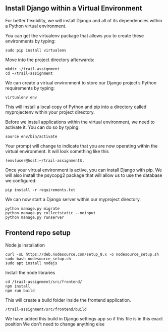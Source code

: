 ## Install Django within a Virtual Environment
For better flexibility, we will install Django and all of its dependencies within a Python virtual environment.

You can get the virtualenv package that allows you to create these environments by typing:
```
sudo pip install virtualenv
```
Move into the project directory afterwards:
```
mkdir ~/trail-assignment
cd ~/trail-assignment
```
We can create a virtual environment to store our Django project’s Python requirements by typing:
```
virtualenv env
```
This will install a local copy of Python and pip into a directory called myprojectenv within your project directory.

Before we install applications within the virtual environment, we need to activate it. You can do so by typing:
```
source env/bin/activate
```
Your prompt will change to indicate that you are now operating within the virtual environment. It will look something like this 
```
(env)user@host:~/trail-assignment$.
```
Once your virtual environment is active, you can install Django with pip. We will also install the psycopg2 package that will allow us to use the database we configured:
```
pip install -r requirements.txt
```
We can now start a Django server within our myproject directory. 
```
python manage.py migrate
python manage.py collectstatic --noinput
python manage.py runserver
```

## Frontend repo setup
Node js installation
```
curl -sL https://deb.nodesource.com/setup_8.x -o nodesource_setup.sh
sudo bash nodesource_setup.sh
sudo apt install nodejs
```

Install the node libraries 
```
cd /trail-assignment/src/frontend/
npm install
npm run build
```
This will create a build folder inside the frontend application.
```
/trail-assignment/src/frontend/build
```
We have added this build in Django settings app so if this file is in this exact position We don't need to change anything else
